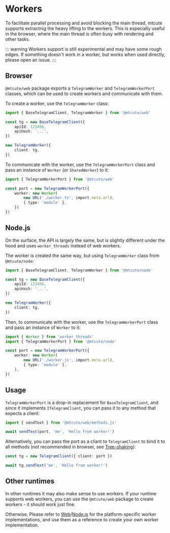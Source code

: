 # Workers

To facilitate parallel processing and avoid blocking the main thread, mtcute
supports extractnig the heavy lifting to the workers. This is especially useful
in the browser, where the main thread is often busy with rendering and other tasks.

::: warning
Workers support is still experimental and may have some rough edges.
If something doesn't work in a worker, but works when used directly, please open an issue.
:::

## Browser

`@mtcute/web` package exports a `TelegramWorker` and `TelegramWorkerPort` classes,
which can be used to create workers and communicate with them.

To create a worker, use the `TelegramWorker` class:

```ts
import { BaseTelegramClient, TelegramWorker } from '@mtcute/web'

const tg = new BaseTelegramClient({
    apiId: 123456,
    apiHash: '...',
})

new TelegramWorker({
    client: tg,
})
```

To communicate with the worker, use the `TelegramWorkerPort` class and pass an instance of
`Worker` (or `SharedWorker`) to it:

```ts
import { TelegramWorkerPort } from '@mtcute/web'

const port = new TelegramWorkerPort({
    worker: new Worker(
        new URL('./worker.ts', import.meta.url), 
        { type: 'module' },
    })
})
```

## Node.js

On the surface, the API is largely the same, but is slightly different under the hood
and uses `worker_threads` instead of web workers.

The worker is created the same way, but using `TelegramWorker` class from `@mtcute/node`:

```ts
import { BaseTelegramClient, TelegramWorker } from '@mtcute/node'

const tg = new BaseTelegramClient({
    apiId: 123456,
    apiHash: '...',
})

new TelegramWorker({
    client: tg,
})
```

Then, to communicate with the worker, use the `TelegramWorkerPort` class and pass an instance of `Worker` to it:

```ts
import { Worker } from 'worker_threads'
import { TelegramWorkerPort } from '@mtcute/node'

const port = new TelegramWorkerPort({
    worker: new Worker(
        new URL('./worker.js', import.meta.url), 
        { type: 'module' },
    ),
})
```


## Usage 

`TelegramWorkerPort` is a drop-in replacement for `BaseTelegramClient`, and since it 
implements `ITelegramClient`, you can pass it to any method that expects a client:

```ts
import { sendText } from '@mtcute/web/methods.js'

await sendText(port, 'me', 'Hello from worker!')
```

Alternatively, you can pass the port as a cliant to `TelegramClient` 
to bind it to all methods (not recommended in browser, see [Tree-shaking](./treeshaking.md)):

```ts
const tg = new TelegramClient({ client: port })

await tg.sendText('me', 'Hello from worker!')
```

## Other runtimes

In other runtimes it may also make sense to use workers.
If your runtime supports web workers, you can use the `@mtcute/web` package to create workers - it should work just fine.

Otherwise, Please refer to 
[Web](https://github.com/mtcute/mtcute/blob/master/packages/web/src/worker.ts)/[Node.js](https://github.com/mtcute/mtcute/blob/master/packages/node/src/worker.ts)
for the platform-specific worker implementations, and use them as a reference to create your own worker implementation.

